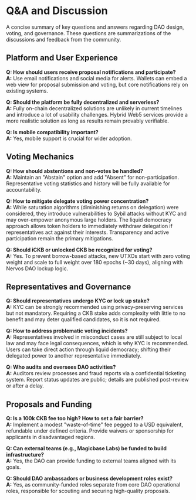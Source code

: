 # Q&A and Discussion

A concise summary of key questions and answers regarding DAO design, voting, and governance. These questions are summarizations of the discussions and feedback from the community.

## Platform and User Experience

**Q: How should users receive proposal notifications and participate?**  
**A:** Use email notifications and social media for alerts. Wallets can embed a web view for proposal submission and voting, but core notifications rely on existing systems.

**Q: Should the platform be fully decentralized and serverless?**  
**A:** Fully on-chain decentralized solutions are unlikely in current timelines and introduce a lot of usability challenges. Hybrid Web5 services provide a more realistic solution as long as results remain provably verifiable.

**Q: Is mobile compatibility important?**  
**A:** Yes, mobile support is crucial for wider adoption.

## Voting Mechanics

**Q: How should abstentions and non-votes be handled?**  
**A:** Maintain an "Abstain" option and add "Absent" for non-participation. Representative voting statistics and history will be fully available for accountability.

**Q: How to mitigate delegate voting power concentration?**  
**A:** While saturation algorithms (diminishing returns on delegation) were considered, they introduce vulnerabilities to Sybil attacks without KYC and may over-empower anonymous large holders. The liquid democracy approach allows token holders to immediately withdraw delegation if representatives act against their interests. Transparency and active participation remain the primary mitigations.

**Q: Should iCKB or unlocked CKB be recognized for voting?**  
**A:** Yes. To prevent borrow-based attacks, new UTXOs start with zero voting weight and scale to full weight over 180 epochs (~30 days), aligning with Nervos DAO lockup logic.

## Representatives and Governance

**Q: Should representatives undergo KYC or lock up stake?**  
**A:** KYC can be strongly recommended using privacy-preserving services but not mandatory. Requiring a CKB stake adds complexity with little to no benefit and may deter qualified candidates, so it is not required.

**Q: How to address problematic voting incidents?**  
**A:** Representatives involved in misconduct cases are still subject to local law and may face legal consequences, which is why KYC is recommended. Users can take direct action through liquid democracy; shifting their delegated power to another representative immediately.

**Q: Who audits and oversees DAO activities?**  
**A:** Auditors review processes and fraud reports via a confidential ticketing system. Report status updates are public; details are published post-review or after a delay.

## Proposals and Funding

**Q: Is a 100k CKB fee too high? How to set a fair barrier?**  
**A:** Implement a modest "waste-of-time" fee pegged to a USD equivalent, refundable under defined criteria. Provide waivers or sponsorship for applicants in disadvantaged regions.

**Q: Can external teams (e.g., Magicbase Labs) be funded to build infrastructure?**  
**A:** Yes, the DAO can provide funding to external teams aligned with its goals.

**Q: Should DAO ambassadors or business development roles exist?**  
**A:** Yes, as community-funded roles separate from core DAO operational roles, responsible for scouting and securing high-quality proposals.
